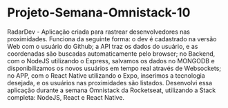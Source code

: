 # Projeto-Semana-Omnistack-10
RadarDev - Aplicação criada para rastrear desenvolvedores nas proximidades. Funciona da seguinte forma: o dev é cadastrado na versão Web com o usuário do Github; a API traz os dados do usuário, e as coordenadas são buscadas automaticamente pelo browser; no Backend, com o NodeJS utilizando o Express, salvamos os dados no MONGODB e disponibilizamos os novos usuários em tempo real através de Websockets; no APP, com o React Native utilizando o Expo, inserimos a tecnologia desejada, e os usuários nas proximidades são listados.  Desenvolvi essa aplicação durante a semana Omnistack da Rocketseat, utilizando a Stack completa: NodeJS, React e React Native.
